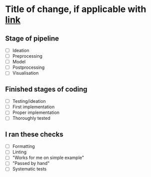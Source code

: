 # Title of change, if applicable with [link](to-card)
## Stage of pipeline
* [ ] Ideation
* [ ] Preprocessing
* [ ] Model
* [ ] Postprocessing
* [ ] Visualisation
## Finished stages of coding
* [ ] Testing/ideation
* [ ] First implementation
* [ ] Proper implementation
* [ ] Thoroughly tested

<!-- Give here a more in-depth documentation of your change -->

## I ran these checks
* [ ] Formatting
* [ ] Linting
* [ ] "Works for me on simple example"
* [ ] "Passed by hand"
* [ ] Systematic tests
